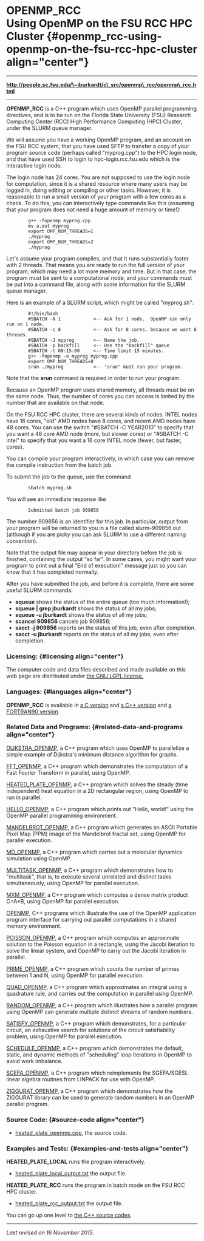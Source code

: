 OPENMP\_RCC\
Using OpenMP on the FSU RCC HPC Cluster {#openmp_rcc-using-openmp-on-the-fsu-rcc-hpc-cluster align="center"}
=======================================

------------------------------------------------------------------------

**http://people.sc.fsu.edu/\~jburkardt/c\_src/openmp\_rcc/openmp\_rcc.html**

------------------------------------------------------------------------

**OPENMP\_RCC** is a C++ program which uses OpenMP parallel programming
directives, and is to be run on the Florida State University (FSU)
Research Computing Center (RCC) High Performance Computing (HPC)
Cluster, under the SLURM queue manager.

We will assume you have a working OpenMP program, and an account on the
FSU RCC system, that you have used SFTP to transfer a copy of your
program source code (perhaps called "myprog.cpp") to the HPC login node,
and that have used SSH to login to hpc-login.rcc.fsu.edu which is the
interactive login node.

The login node has 24 cores. You are not supposed to use the login node
for computation, since it is a shared resource where many users may be
logged in, doing editing or compiling or other tasks. However, it is
reasonable to run a small version of your program with a few cores as a
check. To do this, you can interactively type commands like this
(assuming that your program does not need a huge amount of memory or
time!):

            g++ -fopenmp myprog.cpp
            mv a.out myprog
            export OMP_NUM_THREADS=1
            ./myprog
            export OMP_NUM_THREADS=2
            ./myprog
          

Let's assume your program compiles, and that it runs substantially
faster with 2 threads. That means you are ready to run the full version
of your program, which may need a lot more memory and time. But in that
case, the program must be sent to a computational node, and your
commands must be put into a command file, along with some information
for the SLURM queue manager.

Here is an example of a SLURM script, which might be called "myprog.sh":

            #!/bin/bash
            #SBATCH -N 1            <-- Ask for 1 node.  OpenMP can only run on 1 node.
            #SBATCH -c 8            <-- Ask for 8 cores, because we want 8 threads.
            #SBATCH -J myprog       <-- Name the job.
            #SBATCH -p backfill     <-- Use the "backfill" queue
            #SBATCH -t 00:15:00     <-- Time limit 15 minutes.
            g++ -fopenmp -o myprog myprog.cpp
            export OMP_NUM_THREADS=8
            srun ./myprog           <-- "srun" must run your program.
          

Note that the **srun** command is required in order to run your program.

Because an OpenMP program uses shared memory, all threads must be on the
same node. Thus, the number of cores you can access is limited by the
number that are available on that node.

On the FSU RCC HPC cluster, there are several kinds of nodes. INTEL
nodes have 16 cores, "old" AMD nodes have 8 cores, and recent AMD nodes
have 48 cores. You can use the switch "\#SBATCH -C YEAR2010" to specify
that you want a 48 core AMD node (more, but slower cores) or "\#SBATCH
-C intel" to specify that you want a 16 core INTEL node (fewer, but
faster, cores).

You can compile your program interactively, in which case you can remove
the compile instruction from the batch job.

To submit the job to the queue, use the command

            sbatch myprog.sh
          

You will see an immediate response like

            Submitted batch job 909856
          

The number 909856 is an identifier for this job. In particular, output
from your program will be returned to you in a file called
slurm-909856.out (although if you are picky you can ask SLURM to use a
different naming convention).

Note that the output file may appear in your directory before the job is
finished, containing the output "so far". In some cases, you might want
your program to print out a final "End of execution!" message just so
you can know that it has completed normally.

After you have submitted the job, and before it is complete, there are
some useful SLURM commands:

-   **squeue** shows the status of the entire queue (too much
    information!);
-   **squeue | grep jburkardt** shows the status of all my jobs;
-   **squeue -u jburkardt** shows the status of all my jobs;
-   **scancel 909856** cancels job 909856;
-   **sacct -j 909856** reports on the status of this job, even after
    completion.
-   **sacct -u jburkardt** reports on the status of all my jobs, even
    after completion.

### Licensing: {#licensing align="center"}

The computer code and data files described and made available on this
web page are distributed under [the GNU LGPL
license.](../../txt/gnu_lgpl.txt)

### Languages: {#languages align="center"}

**OPENMP\_RCC** is available in [a C
version](../../c_src/openmp_rcc/openmp_rcc.html) and [a C++
version](../../cpp_src/openmp_rcc/openmp_rcc.html) and [a FORTRAN90
version](../../f_src/openmp_rcc/openmp_rcc.html).

### Related Data and Programs: {#related-data-and-programs align="center"}

[DIJKSTRA\_OPENMP](../../cpp_src/dijkstra_openmp/dijkstra_openmp.html),
a C++ program which uses OpenMP to parallelize a simple example of
Dijkstra's minimum distance algorithm for graphs.

[FFT\_OPENMP](../../cpp_src/fft_openmp/fft_openmp.html), a C++ program
which demonstrates the computation of a Fast Fourier Transform in
parallel, using OpenMP.

[HEATED\_PLATE\_OPENMP](../../cpp_src/heated_plate_openmp/heated_plate_openmp.html),
a C++ program which solves the steady (time independent) heat equation
in a 2D rectangular region, using OpenMP to run in parallel.

[HELLO\_OPENMP](../../cpp_src/hello_openmp/hello_openmp.html), a C++
program which prints out "Hello, world!" using the OpenMP parallel
programming environment.

[MANDELBROT\_OPENMP](../../cpp_src/mandelbrot_openmp/mandelbrot_openmp.html),
a C++ program which generates an ASCII Portable Pixel Map (PPM) image of
the Mandelbrot fractal set, using OpenMP for parallel execution.

[MD\_OPENMP](../../cpp_src/md_openmp/md_openmp.html), a C++ program
which carries out a molecular dynamics simulation using OpenMP.

[MULTITASK\_OPENMP](../../cpp_src/multitask_openmp/multitask_openmp.html),
a C++ program which demonstrates how to "multitask", that is, to execute
several unrelated and distinct tasks simultaneously, using OpenMP for
parallel execution.

[MXM\_OPENMP](../../cpp_src/mxm_openmp/mxm_openmp.html), a C++ program
which computes a dense matrix product C=A\*B, using OpenMP for parallel
execution.

[OPENMP](../../cpp_src/openmp/openmp.html), C++ programs which
illustrate the use of the OpenMP application program interface for
carrying out parallel computations in a shared memory environment.

[POISSON\_OPENMP](../../cpp_src/poisson_openmp/poisson_openmp.html), a
C++ program which computes an approximate solution to the Poisson
equation in a rectangle, using the Jacobi iteration to solve the linear
system, and OpenMP to carry out the Jacobi iteration in parallel.

[PRIME\_OPENMP](../../cpp_src/prime_openmp/prime_openmp.html), a C++
program which counts the number of primes between 1 and N, using OpenMP
for parallel execution.

[QUAD\_OPENMP](../../cpp_src/quad_openmp/quad_openmp.html), a C++
program which approximates an integral using a quadrature rule, and
carries out the computation in parallel using OpenMP.

[RANDOM\_OPENMP](../../cpp_src/random_openmp/random_openmp.html), a C++
program which illustrates how a parallel program using OpenMP can
generate multiple distinct streams of random numbers.

[SATISFY\_OPENMP](../../cpp_src/satisfy_openmp/satisfy_openmp.html), a
C++ program which demonstrates, for a particular circuit, an exhaustive
search for solutions of the circuit satisfiability problem, using OpenMP
for parallel execution.

[SCHEDULE\_OPENMP](../../cpp_src/schedule_openmp/schedule_openmp.html),
a C++ program which demonstrates the default, static, and dynamic
methods of "scheduling" loop iterations in OpenMP to avoid work
imbalance.

[SGEFA\_OPENMP](../../cpp_src/sgefa_openmp/sgefa_openmp.html), a C++
program which reimplements the SGEFA/SGESL linear algebra routines from
LINPACK for use with OpenMP.

[ZIGGURAT\_OPENMP](../../cpp_src/ziggurat_openmp/ziggurat_openmp.html),
a C++ program which demonstrates how the ZIGGURAT library can be used to
generate random numbers in an OpenMP parallel program.

### Source Code: {#source-code align="center"}

-   [heated\_plate\_openmp.cpp](heated_plate_openmp.cpp), the source
    code.

### Examples and Tests: {#examples-and-tests align="center"}

**HEATED\_PLATE\_LOCAL** runs the program interactively.

-   [heated\_plate\_local\_output.txt](heated_plate_local_output.txt)
    the output file.

**HEATED\_PLATE\_RCC** runs the program in batch mode on the FSU RCC HPC
cluster.

-   [heated\_plate\_rcc\_output.txt](heated_plate_rcc_output.txt) the
    output file.

You can go up one level to [the C++ source codes](../cpp_src.html).

------------------------------------------------------------------------

*Last revised on 16 November 2015.*
